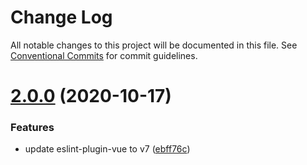 # Change Log

All notable changes to this project will be documented in this file.
See [Conventional Commits](https://conventionalcommits.org) for commit guidelines.

# [2.0.0](https://github.com/exreplay/eslint-config/compare/@averjs/eslint-config@1.0.1...@averjs/eslint-config@2.0.0) (2020-10-17)


### Features

* update eslint-plugin-vue to v7 ([ebff76c](https://github.com/exreplay/eslint-config/commit/ebff76ca9c16814fb629588092f1949272799d73))
